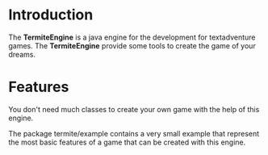 # Introduction

The **TermiteEngine** is a java engine for the development for textadventure games.
The **TermiteEngine** provide some tools to create the game of your dreams.

# Features

You don't need much classes to create your own game with the help of this engine.

The package termite/example contains a very small example that represent the
most basic features of a game that can be created with this engine.
